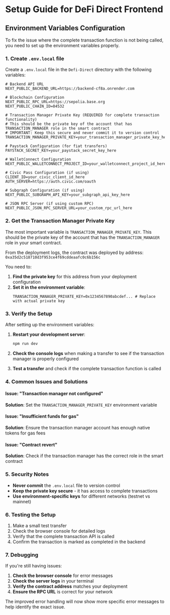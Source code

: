 # Setup Guide for DeFi Direct Frontend

## Environment Variables Configuration

To fix the issue where the complete transaction function is not being called, you need to set up the environment variables properly.

### 1. Create `.env.local` file

Create a `.env.local` file in the `Defi-Direct` directory with the following variables:

```env
# Backend API URL
NEXT_PUBLIC_BACKEND_URL=https://backend-cf8a.onrender.com

# Blockchain Configuration
NEXT_PUBLIC_RPC_URL=https://sepolia.base.org
NEXT_PUBLIC_CHAIN_ID=84532

# Transaction Manager Private Key (REQUIRED for complete transaction functionality)
# This should be the private key of the account that has TRANSACTION_MANAGER role in the smart contract
# IMPORTANT: Keep this secure and never commit it to version control
TRANSACTION_MANAGER_PRIVATE_KEY=your_transaction_manager_private_key_here

# Paystack Configuration (for fiat transfers)
PAYSTACK_SECRET_KEY=your_paystack_secret_key_here

# WalletConnect Configuration
NEXT_PUBLIC_WALLETCONNECT_PROJECT_ID=your_walletconnect_project_id_here

# Civic Pass Configuration (if using)
CLIENT_ID=your_civic_client_id_here
AUTH_SERVER=https://auth.civic.com/oauth

# Subgraph Configuration (if using)
NEXT_PUBLIC_SUBGRAPH_API_KEY=your_subgraph_api_key_here

# JSON RPC Server (if using custom RPC)
NEXT_PUBLIC_JSON_RPC_SERVER_URL=your_custom_rpc_url_here
```

### 2. Get the Transaction Manager Private Key

The most important variable is `TRANSACTION_MANAGER_PRIVATE_KEY`. This should be the private key of the account that has the `TRANSACTION_MANAGER` role in your smart contract.

From the deployment logs, the contract was deployed by address: `0xa35d2c518710d3f953ce4f69cddeaafc0c6b156c`

You need to:

1. **Find the private key** for this address from your deployment configuration
2. **Set it in the environment variable**:
   ```env
   TRANSACTION_MANAGER_PRIVATE_KEY=0x1234567890abcdef... # Replace with actual private key
   ```

### 3. Verify the Setup

After setting up the environment variables:

1. **Restart your development server**:
   ```bash
   npm run dev
   ```

2. **Check the console logs** when making a transfer to see if the transaction manager is properly configured

3. **Test a transfer** and check if the complete transaction function is called

### 4. Common Issues and Solutions

#### Issue: "Transaction manager not configured"
**Solution**: Set the `TRANSACTION_MANAGER_PRIVATE_KEY` environment variable

#### Issue: "Insufficient funds for gas"
**Solution**: Ensure the transaction manager account has enough native tokens for gas fees

#### Issue: "Contract revert"
**Solution**: Check if the transaction manager has the correct role in the smart contract

### 5. Security Notes

- **Never commit** the `.env.local` file to version control
- **Keep the private key secure** - it has access to complete transactions
- **Use environment-specific keys** for different networks (testnet vs mainnet)

### 6. Testing the Setup

1. Make a small test transfer
2. Check the browser console for detailed logs
3. Verify that the complete transaction API is called
4. Confirm the transaction is marked as completed in the backend

### 7. Debugging

If you're still having issues:

1. **Check the browser console** for error messages
2. **Check the server logs** in your terminal
3. **Verify the contract address** matches your deployment
4. **Ensure the RPC URL** is correct for your network

The improved error handling will now show more specific error messages to help identify the exact issue. 